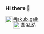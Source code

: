 ### Hi there 👋
[<img align="left" alt="Twitter" width="22px" src="https://cdn.jsdelivr.net/npm/simple-icons@v3/icons/twitter.svg" />#jakub_gaik][twitter]\
[<img align="left" alt="LinkedIn" width="22px" src="https://cdn.jsdelivr.net/npm/simple-icons@v3/icons/linkedin.svg" />#jgaik][linkedin]\
<!--
**jgaik/jgaik** is a ✨ _special_ ✨ repository because its `README.md` (this file) appears on your GitHub profile.

Here are some ideas to get you started:

- 🔭 I’m currently working on ...
- 🌱 I’m currently learning ...
- 👯 I’m looking to collaborate on ...
- 🤔 I’m looking for help with ...
- 💬 Ask me about ...
- 📫 How to reach me: ...
- 😄 Pronouns: ...
- ⚡ Fun fact: ...
-->
[twitter]: https://twitter.com/jakub_gaik
[linkedin]: https://linkedin.com/in/jgaik
